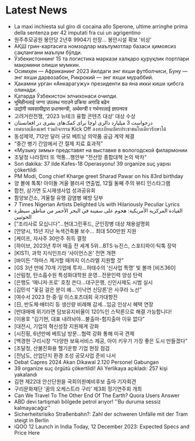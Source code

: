# Latest News
-  La maxi inchiesta sul giro di cocaina allo Sperone, ultime arringhe prima della sentenza per 42 imputati fra cui un agrigentino
-  원주추모공원 봉안당 2년후 9904기 만장… 봉안시설 확보 '비상'
-  АҚШ грин-картасига номзодлар маълумотлар базаси ҳимоясиз сақлангани маълум бўлди.
-  Ўзбекистоннинг 15 та логистика маркази халқаро қуруқлик портлари мақомини олиши мумкин.
-  Осимҳен — Африканинг 2023 йилдаги энг яхши футболчиси, Буну — энг яхши дарвозабон, Рикрокий — энг яхши мураббий.
-  Ҳакамни урган «Анкарагужу» президенти ва яна икки киши ҳибсга олинади.
-  Қатарда Ўзбекистон элчихонаси очилди.
-  भूमिहीनलाई जग्गा उपलब्ध गराउने प्रक्रिया अगाडि बढेन
-  उद्योगी व्यवसायीद्वारा प्रधानमन्त्री, अर्थमन्त्री र गर्भनरलाई ज्ञापनपत्र
-  고려거란전쟁, ‘2023 뉴테크 융합 콘텐츠 대상’ 대상 수상
-  درخواست 3 میلیارد دالری اوچا برای کمک‌های بشری در افغانستان
-  เทศบาลเมืองแพร่ ร่วมกิจกรรม Kick Off ลงทะเบียนบัตรประชาชนใบเดียวรักษาได้
-  동성제약, 712만 달러 규모 베트남 의약품 공급 계약 체결
-  “중간 병기 간암에서 간 절제 치료 효과적”
-  «Музыку зимы» представят на выставке в вологодской филармонии
-  조달청 나라장터 또 먹통…행안부 "전산망 종합대책 논의 박차"
-  Son dakika: 37 ilde Kafes-18 Operasyonu! 39 organize suç yapısı çökertildi
-  PM Modi, Cong chief Kharge greet Sharad Pawar on his 83rd birthday
-  양 볼에 톡톡! 아이돌 겨울 블러셔 연출법, 12월 둘째 주의 뷰티 인스타그램
-  합천, 삼가면 도시재생사업 성과공유회
-  함양보건소, 겨울철 유행 감염병 예방 당부
-  7 Times Nigerian Artists Delighted Us with Hilariously Peculiar Lyrics
-  القيادة المركزية الأمريكية: هجوم على سفينة في البحر الأحمر من مناطق سيطرة الحوثيين
-  [“조리사로 모십니다”…현대그린푸드, 군인장병 대상 채용설명회
-  [안양시, 15년 지난 녹색건축물 보수… 최대 500만원 지원
-  [케이프, 자사주 30만주 취득 결정
-  [하이브, 2023년 투어 매출 전 세계 5위…BTS·뉴진스, 스포티파이·틱톡 장악
-  [KISTI, 과학 지식인프라 ‘사이언스온’ 전면 개편
-  [바이든 “하마스 제거할 때까지 이스라엘 지원할 것”
-  [GS 3년 만에 70개 기업에 투자…허태수의 ‘신사업 특명’ 빛 볼까 [비즈360]
-  [산림청, 탄소흡수원 특성화대학원 운영…전문인력 양성 탄력
-  [은행도 ‘매니저·프로’ 호칭 쓴다…대구은행, 신인사제도 시범 실시
-  [김민석 “꽃길 걸은 분이 왜…‘이낙연 신당론’은 사쿠라 노선”
-  [여수서 2023 한·중·일 이스포츠대회 국가대항전
-  [日, 반도체·배터리 등 생산량 비례해 감세…임금 인상시 혜택 연장
-  [반대매매 위기라면 담보유지비율이 120%인 스탁론으로 해결 가능합니다!
-  [이용호 “김기현, 대표 내려놔야…불출마-험지출마 이유 없다”
-  [대전시, 기업의 혁신성장 지원체계 강화
-  [시진핑, 6년만에 베트남 방문…협력 강화 통해 미국 견제
-  [백경현 구리시장 “다양한 보육서비스 제공, 아이 키우기 가장 좋은 도시 만들겠다”
-  [조달청, 산불진화용 헬기운항 기업 현장 점검
-  [전남도, 산업단지 환경 조성 공모사업 준비 나서
-  Debat Capres 2024 Akan Dikawal 2.120 Personel Gabungan
-  39 organize suç örgütü çökertildi! Ali Yerlikaya açıkladı: 257 kişi yakalandı
-  김현 제22대 안산단원을 국회의원예비후보 출마 기자회견
-  구리문화재단 ‘꿈의 오케스트라 구리’ 제3회 정기연주회 개최
-  Can We Travel To The Other End Of The Earth? Quora Users Answer
-  ABD devi tartışmalı bölgede petrol arıyor! ''Bu duruma sessiz kalmayacağız''
-  Sicherheitsrisiko Straßenbahn?: Zahl der schweren Unfälle mit der Tram steigt in Berlin
-  iQOO 12 Launch in India Today, 12 December 2023: Expected Specs and Price Here
